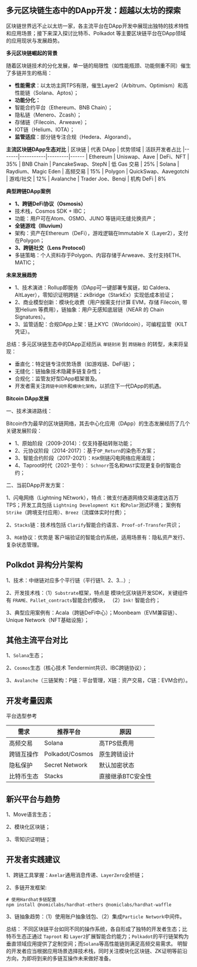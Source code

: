 ## 多元区块链生态中的DApp开发：超越以太坊的探索

区块链世界远不止以太坊一家，各主流平台在DApp开发中展现出独特的技术特性和应用场景；接下来深入探讨比特币、Polkadot 等主要区块链平台在DApp领域的应用现状与发展趋势。

**多元区块链崛起的背景**

随着区块链技术的分化发展，单一链的局限性（如性能瓶颈、功能侧重不同）催生了多链并生的格局：
- **性能需求**：以太坊主网TPS有限，催生Layer2（Arbitrum、Optimism）和高性能链（Solana、Aptos）；
- **功能分化：**
- 智能合约平台（Ethereum、BNB Chain）；
- 隐私链（Menero、Zcash）；
- 存储链（Filecoin、Arweave）；
- IOT链（Helium、IOTA）；
- **监管适应**：部分链专注合规（Hedera、Algorand）。

**主流区块链DApp生态对比**
| 区块链	| 代表 DApp	| 优势领域	| 活跃开发者占比
|-------|-----------|---------|------
| Ethereum	| Uniswap、Aave	| DeFi、NFT	| 35%
| BNB Chain	| PancakeSwap、StepN	| 低 Gas 交易	| 25%
| Solana	| Raydium、Magic Eden	| 高频交易	| 15%
| Polygon	| QuickSwap、Aavegotchi	| 游戏/社交	| 12%
| Avalanche	| Trader Joe、Benqi	| 机构 DeFi	| 8%

**典型跨链DApp案例**
- **1、跨链DeFi协议（Osmosis）**
- 技术栈，Cosmos SDK + IBC；
- 功能：用户可在Atom、OSMO、JUNO 等链间无缝兑换资产；
- **全链游戏（Illuvium）**
- 架构：资产在Ethereum（DeFi），游戏逻辑在Immutable X（Layer2），支付在Polygon；
- **3、跨链社交（Lens Protocol）**
- 多链策略：个人资料存于Polygon、内容存储于Arweave、支付支持ETH、MATIC；

**未来发展趋势**
- 1、技术演进：Rollup即服务（DApp可一键部署专属链，如 Caldera、AltLayer），零知识证明跨链：zkBridge（StarkEx）实现低成本验证；
- 2、商业模型创新：模块化收费（用户按需支付计算 EVM，存储 Filecoin, 带宽Helium 等费用），链抽象：用户无感知底层链（NEAR 的 Chain Signatures）。
- 3、监管适配：合规DApp上架：链上KYC（Worldcoin），可编程监管（KILT凭证）。

总结：多元区块链生态中的DApp正经历从 `单链封闭` 到 `跨链融合` 的转型，未来将呈现：
   - 垂直化：特定链专注优势场景（如游戏链、DeFi链）；
   - 无缝化：链抽象技术隐藏多链复杂性；
   - 合规化：监管友好型DApp框架普及。
   - 开发者需关注`跨链中间件`和`模块化架构`，以抓住下一代DApp的机遇。

**Bitcoin DApp发展**

一、技术演进路线：

Bitcoin作为最早的区块链网络，其去中心化应用（DApp）的生态发展经历了几个关键发展阶段：

- 1、原始阶段（2009-2014）：仅支持基础转账功能；
- 2、元协议阶段（2014-2017）：基于`OP_Return`的染色币方案；
- 3、智能合约阶段（2017-2021）：`RSK`侧链闪电网络应用涌现；
- 4、Taproot时代（2021-至今）： `Schnorr`签名和`MAST`实现更复杂的智能合约；

二、当前DApp开发方案：

1、闪电网络（Lightning NEtwork），特点：微支付通道网络交易速度达百万TPS；开发工具包括 `Lightning Development Kit` 和`Polar`测试环境； 案例有`Strike`（跨境支付应用）、`Breez`（流媒体实时付费）；

2、`Stacks`链：技术栈包括 `Clarify`智能合约语言、`Proof-of-Transfer`共识；

3、`RGB`协议：优势是 客户端验证的智能合约系统，适用场景有：隐私资产发行、复杂状态管理。

## Polkdot 异构分片架构

1、技术：中继链对应多个平行链（平行链1、2、3...）;

2、开发技术栈：（1）`Substrate`框架，特点是 模块化区块链开发SDK，关键组件有 `FRAME、Pallet_contracts`智能合约模块， （2）`Ink!` 智能合约；

3、典型应用案例有：Acala（跨链DeFi中心）；Moonbeam（EVM兼容链）、Unique Network（NFT基础设施）；

## 其他主流平台对比

1、`Solana`生态；

2、`Cosmos`生态（核心技术 Tendermint共识、IBC跨链协议）；

3、`Avalanche`（三链架构：P链：平台管理，X链：资产交易，C链：EVM合约）。

## 开发考量因素

平台选型参考

| 需求	      | 推荐平台	      | 原因
|-------------|-----------------|----------
| 高频交易	    | Solana	        | 高TPS低费用
| 跨链互操作	  | Polkadot/Cosmos	| 原生跨链设计
| 隐私保护	    | Secret Network	| 默认加密状态
| 比特币生态	  | Stacks	        | 直接继承BTC安全性


## 新兴平台与趋势

1、Move语言生态；

2、模块化区块链；

3、零知识证明链；

## 开发者实践建议

1、跨链工具掌握：`Axelar`通用消息传递、`LayerZero`全桥链；

2、多链开发框架:
```
# 使用Hardhat多链配置
npm install @nomiclabs/hardhat-ethers @nomiclabs/hardhat-waffle
```
3、链抽象趋势：（1）使用账户抽象钱包、（2）集成`Particle Network`中间件。

总结： 不同区块链平台如同不同的操作系统，各自形成了独特的开发者生态；比特币生态正通过 `Taproot` 和 `Layer2`扩展智能合约能力；`Polkadot`的平行链架构为垂直领域应用提供了定制空间；而`Solana`等高性能链则满足高频交易需求。 明智的开发者应当根据应用场景选择技术栈，同时关注模块化区块链、ZK证明等前沿方向，为即将到来的多链互操作未来做好准备。




